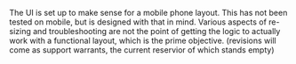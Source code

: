 The UI is set up to make sense for a mobile phone layout.
This has not been tested on mobile, but is designed with that in mind.
Various aspects of re-sizing and troubleshooting are not the point of getting the logic to actually work with a functional layout, which is the prime objective.
(revisions will come as support warrants, the current reservior of which stands empty)



